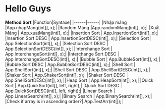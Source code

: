 # Hello Guys
**Method Sort**
|Function|Syntaxe|
|------|------|
|Nhập mảng |App.nhapMang(int[], x);|
|Random Mảng |App.randomMang(int[], x);|
|Xuất Mảng | App.xuatMang(int[], x);|
|Insertion Sort | App.InsertionSort(int[], x);|
|Insertion Sort DESC | App.InsertionSortDESC(int[], x);|
|Selection Sort | App.SelectionSort(int[], x);|
|Selection Sort DESC | App.SelectionSortDESC(int[], x);|
|Interchange Sort | App.InterchangeSort(int[], x);|
|Interchange Sort DESC | App.InterchangeSortDESC(int[], x);|
|Bubble Sort | App.BubbleSort(int[], x);|
|Bubble Sort DESC | App.BubbleSortDESC(int[], x);|
|Shell Sort | App.ShellSort(int[], x);|
|Shell Sort DESC | App.ShellSortDESC(int[], x);|
|Shaker Sort | App.ShakerSort(int[], x);|
|Shaker Sort DESC | App.ShellSortDESC(int[], x);|
|Heap Sort | App.HeapSort(int[], x);|
|Quick Sort | App.QuickSort(int[], left, right);|
|Quick Sort DESC | App.QuickSortDESC(int[], left, right);|
|Linear Search | App.LinearSearch(int[], x);|
|Binary Search | App.BinarySearch(int[], x);|
|Check if array is in ascending order?| App.TestArr(int[]);|
